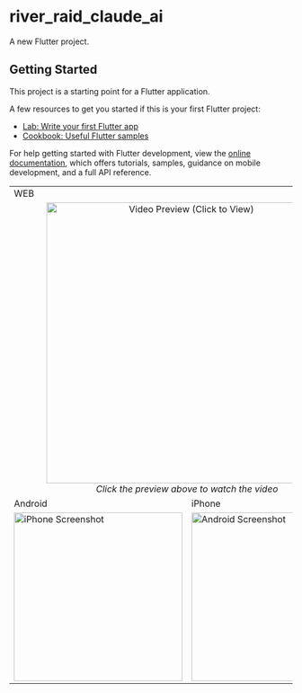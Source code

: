 # river_raid_claude_ai

A new Flutter project.

## Getting Started

This project is a starting point for a Flutter application.

A few resources to get you started if this is your first Flutter project:

- [Lab: Write your first Flutter app](https://docs.flutter.dev/get-started/codelab)
- [Cookbook: Useful Flutter samples](https://docs.flutter.dev/cookbook)

For help getting started with Flutter development, view the
[online documentation](https://docs.flutter.dev/), which offers tutorials,
samples, guidance on mobile development, and a full API reference.


<table>
    <tr>
        <td colspan="2">
          WEB
        </td>
    </tr>
    <tr>
        <td colspan="2" align="center">
            <a href="https://github.com/user-attachments/assets/7909f5fd-02ad-4861-be91-2bdc2a5938bf">
                <img src="https://github.com/user-attachments/assets/7909f5fd-02ad-4861-be91-2bdc2a5938bf" alt="Video Preview (Click to View)" width="500">
            </a>
            <br>
            <em>Click the preview above to watch the video</em>
        </td>
    </tr>
    <tr>
        <td>
          Android
        </td>
        <td>
          iPhone
        </td>
    </tr>
    <tr>
        <td>
          <img src="https://github.com/user-attachments/assets/6563ebdd-82c5-42da-950c-782d15af8370" alt="iPhone Screenshot" width="300">
        </td>
        <td>
          <img src="https://github.com/user-attachments/assets/b2e7bf31-9f86-425f-8629-9c9343e8e033" alt="Android Screenshot" width="300">
        </td>
    </tr>
</table>

